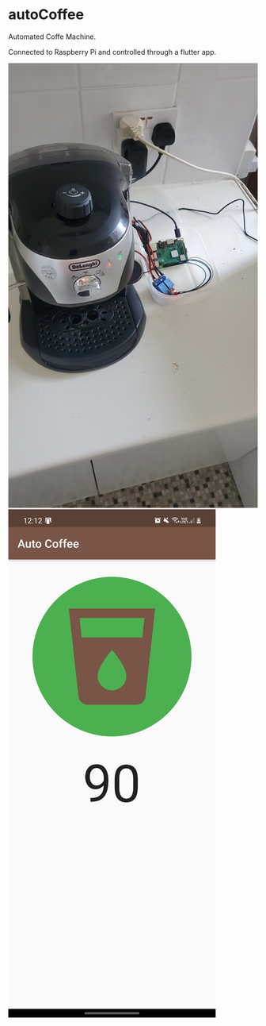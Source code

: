 # autoCoffee

Automated Coffe Machine. 

Connected to Raspberry Pi and controlled through a flutter app. 

![alt text](https://github.com/kungFuLambda/autoCoffee/blob/master/imgs/coffeMachine.jpg)
![alt text](https://github.com/kungFuLambda/autoCoffee/blob/master/imgs/appScreenshot.jpg)

